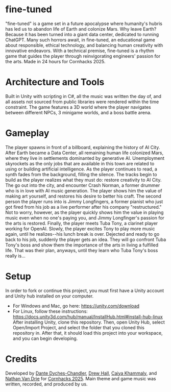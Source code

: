 # fine-tuned
"fine-tuned" is a game set in a future apocalypse where humanity's hubris has led us to abandon life of Earth and colonize Mars. Why leave Earth? Because it has been turned into a giant data center, dedicated to running ChatGPT. Many such horrors await, in fine-tuned, an educational game about responsible, ethical technology, and balancing human creativity with innovative endeavors. With a technical premise, fine-tuned is a rhythm game that guides the player through reinvigorating engineers' passion for the arts. Made in 24 hours for Cornhacks 2025.

# Architecture and Tools
Built in Unity with scripting in C#, all the music was written the day of, and all assets not sourced from public libraries were rendered within the time constraint. The game features a 3D world where the player navigates between different NPCs, 3 minigame worlds, and a boss battle arena. 

# Gameplay
The player spawns in front of a billboard, explaining the history of AI City. After Earth became a Data Center, all remaining human life colonized Mars, where they live in settlements dominanted by generative AI. Unemployment skyrockets as the only jobs that are available in this town are related to using or building artificial intelligence. As the player continues to read, a synth fades from the background, filling the silence. The tracks begin to build as the player realizes what they must do: restore creativity to AI City. The go out into the city, and encounter Crash Norman, a former drummer who is in love with AI music generation. The player shows him the value of making art yourself, and restores his desire to better his craft. The second person the player runs into is Jimmy Longfingers, a former pianist who just got fired from his job as a live performer after his company "restructured." Not to worry, however, as the player quickly shows him the value in playing music even when no one's paying you, and Jimmy Longfinger's passion for the arts is restored. Finally, the player meets Tuba Tony, a clarinet player working for OpenAI. Slowly, the player excites Tony to play more music again, until he realizes--his lunch break is over. Dejected and ready to go back to his job, suddenly the player gets an idea. They will go confront Tuba Tony's boss and show them the importance of the arts in living a fulfilled life. That was their plan, anyways, until they learn who Tuba Tony's boss really is...

# Setup
In order to fork or continue this project, you must first have a Unity account and Unity hub installed on your computer. 
- For Windows and Mac, go here: https://unity.com/download
- For Linux, follow these instructions: https://docs.unity3d.com/hub/manual/InstallHub.html#install-hub-linux
After installing Unity, clone this repository. Then, open Unity Hub, select Open/Import Project, and select the folder that you cloned this repository in. After that, it should load this project into your workspace, and you can begin developing. 

# Credits
Developed by [Dante Dyches-Chandler](linkedin.com/in/dante-dc), [Drew Hall](https://www.linkedin.com/in/athall2026/), [Caiya Khammaly](https://www.linkedin.com/in/caiya-khammaly/), and [Nathan Van Drie](https://www.linkedin.com/in/nathan-van-drie/) for [Cornhacks 2025](https://unlcornhacks.com/#/home). Main theme and game music was written, recorded, and produced by us. 
